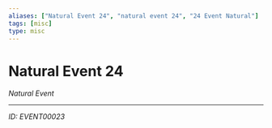 ```yaml
---
aliases: ["Natural Event 24", "natural event 24", "24 Event Natural"]
tags: [misc]
type: misc
---
```


# Natural Event 24

*Natural Event*

---
*ID: EVENT00023*
